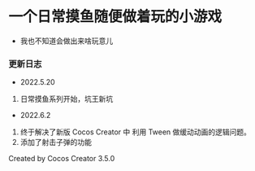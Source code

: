 # 一个日常摸鱼随便做着玩的小游戏

- 我也不知道会做出来啥玩意儿

### 更新日志

- 2022.5.20

1. 日常摸鱼系列开始，坑王新坑

- 2022.6.2

1. 终于解决了新版 Cocos Creator 中 利用 Tween 做缓动动画的逻辑问题。
2. 添加了射击子弹的功能

Created by Cocos Creator 3.5.0
